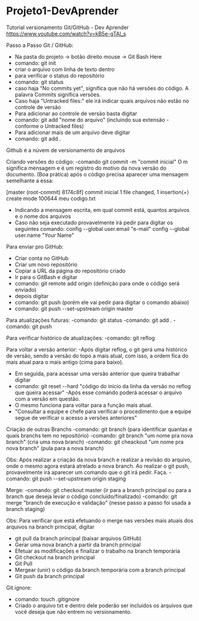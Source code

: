 # Projeto1-DevAprender
Tutorial versionamento Git/GitHub - Dev Aprender
https://www.youtube.com/watch?v=kB5e-gTAl_s

Passo a Passo Git / GitHub:

- Na pasta do projeto -> botão direito mouse -> Git Bash Here
- comando: git init
- criar o arquivo com linha de texto dentro
- para verificar o status do repositório
- comando: git status
- caso haja "No commits yet", significa que não há versões do código. A palavra Commits significa versões.
- Caso haja "Untracked files:"  ele irá indicar quais arquivos não estão no controle de versão
- Para adicionar ao controle de versão basta digitar
- comando:  git add "nome do arquivo" (incluindo sua extensão - conforme o Untracked files)
- Para adicionar mais de um arquivo deve digitar
- comando: git add .

Github é a núvem de versionamento de arquivos

Criando versões do código:
-comando git commit -m "commit inicial"
O m significa mensagem e é um registro do motivo da nova versão do documento. (Boa prática)
após o código precisa aparecer uma mensagem semelhante a essa:

[master (root-commit) 8174c8f] commit inicial
 1 file changed, 1 insertion(+)
 create mode 100644 meu codigo.txt

- Indicando a mensagem escrita, em qual commit está, quantos arquivos e o nome dos arquivos
- Caso não seja executado provavelmente irá pedir para digitar os seguintes comando:
config --global user.email  "e-mail"
 config --global user.name "Your Name"

Para enviar pro GitHub:
- Criar conta no GitHub
- Criar um novo repositório 
- Copiar a URL da página do repositório criado
- Ir para o GitBash e digitar 
- comando: git remote add origin (definição para onde o código será enviado)
- depois digitar
- comando: git push (porém ele vai pedir para digitar o comando abaixo)
- comando: git push --set-upstream origin master 

Para atualizações futuras:
-comando: git status
-comando: git add .
-comando: git push

Para verificar histórico de atualizações:
-comando: git reflog

Para voltar a versão anterior:
-Após digitar reflog, o git gerá uma histórico de versão, sendo a versão do topo a mais atual, com isso, a ordem fica do mais atual para o mais antigo (cima para baixo).
- Em seguida, para acessar uma versão anterior que queira trabalhar digitar
- comando: git reset --hard "código do início da linha da versão no reflog que queira acessar"
-Após esse comando poderá acessar o arquivo com a versão em questão.
- O mesmo funciona para voltar para a função mais atual.
- "Consultar a equipe e chefe para verificar o procedimento que a equipe segue  de verificar o acesso a versões anteriores"

Criação de outras Branchs
-comando: git branch (para identificar quantas e quais branchs tem no repositório)
-comando: git branch "um nome pra nova branch" (cria uma nova branch)
-comando: git cheackout "um nome pra nova branch" (pula para a nova branch)

Obs: Após realizar a criação da nova branch e realizar a revisão do arquivo, onde o mesmo agora estará atrelado a nova branch. Ao realizar o git push, provavelmente irá aparecer um comando que o git irá pedir. Faça.
-comando:  git push --set-upstream origin staging

Merge:
-comando: git checkout master (ir para a branch principal ou para a branch que deseja levar o código concluído/finalizado)
-comando: git merge "branch de execução e validação" (nesse passo a passo foi usada a branch staging)

Obs: Para verificar que está efetuando o merge nas versões mais atuais dos arquivos na branch principal, digitar
- git pull da branch principal (baixar arquivos GitHub)
- Gerar uma nova branch a partir da branch principal
- Efetuar as modificações e finalizar o trabalho na branch temporária
- Git checkout na branch principal
- Git Pull
- Mergear (unir) o código da branch temporária com a branch principal
- Git push da branch principal

Git ignore:
- comando: touch .gitignore
- Criado o arquivo txt e dentro dele poderão ser incluídos os arquivos que você deseja que não entrem no versionamento. 
